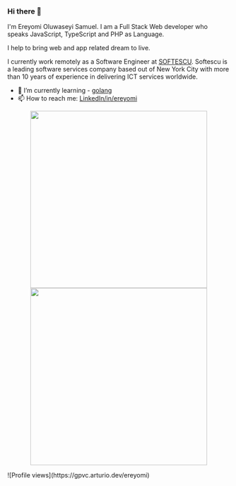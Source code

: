 ### Hi there 👋
I'm Ereyomi Oluwaseyi Samuel. I am a Full Stack Web developer who speaks JavaScript, TypeScript and PHP as Language.

I help to bring web and app related dream to live.

I currently work remotely as a Software Engineer at [SOFTESCU](http://softescu.com/). Softescu is a leading software services company based out of New York City with more than 10 years of experience in delivering ICT services worldwide. 

- 🌱 I’m currently learning - [golang](https://golang.org/)
- 📫 How to reach me: [LinkedIn/in/ereyomi](https://linkedin.com/in/ereyomi/)


<p align = "center">
  <img src = "https://github-readme-stats.vercel.app/api?username=ereyomi&show_icons=true&theme=bear" width = 400>
  <img src = "https://github-readme-streak-stats.herokuapp.com?user=ereyomi&theme=dark&hide_border=true" width = 400>
</p>
![Profile views](https://gpvc.arturio.dev/ereyomi)  
<!--
**ereyomi/ereyomi** is a ✨ _special_ ✨ repository because its `README.md` (this file) appears on your GitHub profile.

Here are some ideas to get you started:

- 🔭 I’m currently working on ...
- 🌱 I’m currently learning ...
- 👯 I’m looking to collaborate on ...
- 🤔 I’m looking for help with ...
- 💬 Ask me about ...
- 📫 How to reach me: ...
- 😄 Pronouns: ...
- ⚡ Fun fact: ...
-->
